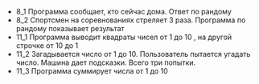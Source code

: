 * 8_1 Программа сообщает, кто сейчас дома. Ответ по рандому
* 8_2 Спортсмен на соревнованиях стреляет 3 раза. Программа по рандому показывает результат
* 11_1 Программа выводит квадраты чисел от 1 до 10 , на другой строчке от 10 до 1
* 11_2 Загадывается число от 1 до 10. Пользователь пытается угадать число. Машина дает подсказки. Всего три попытки.
* 11_3 Программа суммирует числа от 1 до 10
